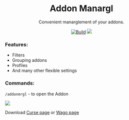 <div align="center">

# Addon Manargl

Convenient manarglement of your addons.

[![Build](https://github.com/sfmict/Addon-Manargl/workflows/Build/badge.svg)](https://github.com/sfmict/Addon-Manargl/releases) [![](http://cf.way2muchnoise.eu/full_369265_downloads.svg)](https://www.curseforge.com/wow/addons/addonmrgl)
</div>

### Features:

* Filters
* Grouping addons
* Profiles
* And many other flexible settings

### Commands:

`/addonmrgl` - to open the Addon

![](https://i.imgur.com/J1UWulk.png)

Download [Curse page](https://www.curseforge.com/wow/addons/addonmrgl) or [Wago page](https://addons.wago.io/addons/addonmrgl)
